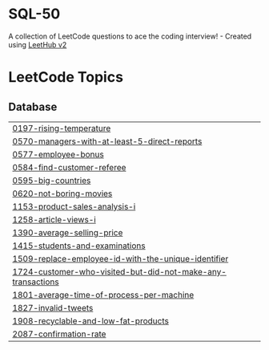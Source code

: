 # SQL-50
A collection of LeetCode questions to ace the coding interview! - Created using [LeetHub v2](https://github.com/arunbhardwaj/LeetHub-2.0)

<!---LeetCode Topics Start-->
# LeetCode Topics
## Database
|  |
| ------- |
| [0197-rising-temperature](https://github.com/rishitapd/SQL-50/tree/master/0197-rising-temperature) |
| [0570-managers-with-at-least-5-direct-reports](https://github.com/rishitapd/SQL-50/tree/master/0570-managers-with-at-least-5-direct-reports) |
| [0577-employee-bonus](https://github.com/rishitapd/SQL-50/tree/master/0577-employee-bonus) |
| [0584-find-customer-referee](https://github.com/rishitapd/SQL-50/tree/master/0584-find-customer-referee) |
| [0595-big-countries](https://github.com/rishitapd/SQL-50/tree/master/0595-big-countries) |
| [0620-not-boring-movies](https://github.com/rishitapd/SQL-50/tree/master/0620-not-boring-movies) |
| [1153-product-sales-analysis-i](https://github.com/rishitapd/SQL-50/tree/master/1153-product-sales-analysis-i) |
| [1258-article-views-i](https://github.com/rishitapd/SQL-50/tree/master/1258-article-views-i) |
| [1390-average-selling-price](https://github.com/rishitapd/SQL-50/tree/master/1390-average-selling-price) |
| [1415-students-and-examinations](https://github.com/rishitapd/SQL-50/tree/master/1415-students-and-examinations) |
| [1509-replace-employee-id-with-the-unique-identifier](https://github.com/rishitapd/SQL-50/tree/master/1509-replace-employee-id-with-the-unique-identifier) |
| [1724-customer-who-visited-but-did-not-make-any-transactions](https://github.com/rishitapd/SQL-50/tree/master/1724-customer-who-visited-but-did-not-make-any-transactions) |
| [1801-average-time-of-process-per-machine](https://github.com/rishitapd/SQL-50/tree/master/1801-average-time-of-process-per-machine) |
| [1827-invalid-tweets](https://github.com/rishitapd/SQL-50/tree/master/1827-invalid-tweets) |
| [1908-recyclable-and-low-fat-products](https://github.com/rishitapd/SQL-50/tree/master/1908-recyclable-and-low-fat-products) |
| [2087-confirmation-rate](https://github.com/rishitapd/SQL-50/tree/master/2087-confirmation-rate) |
<!---LeetCode Topics End-->